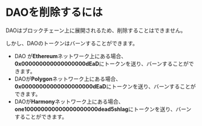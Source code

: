 # DAOを削除するには

DAOはブロックチェーン上に展開されるため、削除することはできません。

しかし、DAOのトークンはバーンすることができます。

* DAO が**Ethereum**ネットワーク上にある場合、**0x000000000000000000dEaD**にトークンを送り、バーンすることができます。
* DAOが**Polygon**ネットワーク上にある場合、**0x00000000000000000000dEaD**にトークンを送り、バーンすることができます。
* DAOが**Harmony**ネットワーク上にある場合、**one100000000000000000000dead5shlag**にトークンを送り、バーンすることができます。
